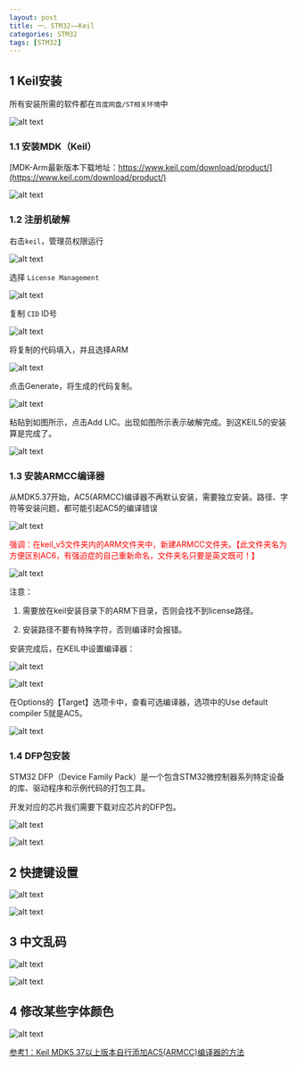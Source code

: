 ```yaml
---
layout: post
title: 一、STM32——Keil
categories: STM32
tags: [STM32]
---
```


## 1 Keil安装

所有安装所需的软件都在`百度网盘/ST相关环境`中

![alt text](/assets/ST/01_STM32_Keil/image/image-3.png)

### 1.1 安装MDK（Keil）

[MDK-Arm最新版本下载地址：https://www.keil.com/download/product/](https://www.keil.com/download/product/)

![alt text](/assets/ST/01_STM32_Keil/image/image-4.png)

### 1.2 注册机破解

右击`keil`，管理员权限运行

![alt text](/assets/ST/01_STM32_Keil/image/image-5.png)

选择 `License Management`

![alt text](/assets/ST/01_STM32_Keil/image/image-6.png)

复制 `CID` ID号

![alt text](/assets/ST/01_STM32_Keil/image/image-7.png)

将复制的代码填入，并且选择ARM

![alt text](/assets/ST/01_STM32_Keil/image/image-8.png)

点击Generate，将生成的代码复制。

![alt text](/assets/ST/01_STM32_Keil/image/image-9.png)

粘贴到如图所示，点击Add LIC。出现如图所示表示破解完成。到这KEIL5的安装算是完成了。

![alt text](/assets/ST/01_STM32_Keil/image/image-10.png)

### 1.3 安装ARMCC编译器

从MDK5.37开始，AC5(ARMCC)编译器不再默认安装，需要独立安装。路径、字符等安装问题，都可能引起AC5的编译错误

![alt text](/assets/ST/01_STM32_Keil/image/image-11.png)

<font color="red">强调：在keil_v5文件夹内的ARM文件夹中，新建ARMCC文件夹。【此文件夹名为方便区别AC6，有强迫症的自己重新命名，文件夹名只要是英文既可！】</font>

![alt text](/assets/ST/01_STM32_Keil/image/image-12.png)


注意：

1. 需要放在keil安装目录下的ARM下目录，否则会找不到license路径。

2. 安装路径不要有特殊字符，否则编译时会报错。

安装完成后，在KEIL中设置编译器：

![alt text](/assets/ST/01_STM32_Keil/image/image-13.png)

![alt text](/assets/ST/01_STM32_Keil/image/image-14.png)

在Options的【Target】选项卡中，查看可选编译器，选项中的Use default compiler 5就是AC5。

![alt text](/assets/ST/01_STM32_Keil/image/image-15.png)

### 1.4 DFP包安装

STM32 DFP（Device Family Pack）是一个包含STM32微控制器系列特定设备的库、驱动程序和示例代码的打包工具。

开发对应的芯片我们需要下载对应芯片的DFP包。

![alt text](/assets/ST/01_STM32_Keil/image/image-19.png)

![alt text](/assets/ST/01_STM32_Keil/image/image-20.png)

## 2 快捷键设置

![alt text](/assets/ST/01_STM32_Keil/image/image.png)

![alt text](/assets/ST/01_STM32_Keil/image/image-1.png)

## 3 中文乱码

![alt text](/assets/ST/01_STM32_Keil/image/image-16.png)

![alt text](/assets/ST/01_STM32_Keil/image/image-17.png)

## 4 修改某些字体颜色

![alt text](/assets/ST/01_STM32_Keil/image/image-18.png)


[参考1：Keil MDK5.37以上版本自行添加AC5(ARMCC)编译器的方法](https://blog.csdn.net/qcmyqcmy/article/details/125814461)




